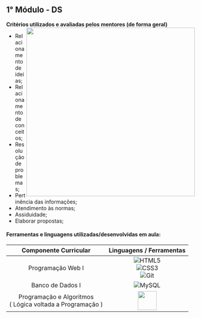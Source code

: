 
## 1° Módulo - DS
**Critérios utilizados e avaliadas pelos mentores (de forma geral)**
<img src="https://i.pinimg.com/originals/9a/68/71/9a68716efc331fcc84e3a4ce5f23d18d.png" width="450" align="right"/>


- Relacionamento de ideias;
- Relacionamento de conceitos;
- Resolução de problemas;
- Pertinência das informações;
- Atendimento às normas;
- Assiduidade;
- Elaborar propostas;


#### Ferramentas e linguagens utilizadas/desenvolvidas em aula:

<div align="left">

| Componente Curricular | Linguagens / Ferramentas  |
| :---:        |     :---:      
| Programação Web I   |![HTML5](https://img.shields.io/badge/html5-0D1117.svg?logo=html5&logoColor=E34F26&labelColor=0D1117&style=for-the-badge) <br/> ![CSS3](https://img.shields.io/badge/css3-0D1117.svg?logo=css3&logoColor=1572B6&labelColor=0D1117&style=for-the-badge&)<br/>  ![Git](https://img.shields.io/badge/git-0D1117.svg?logo=git&logoColor=E44C30&labelColor=0D1117&style=for-the-badge) 
| Banco de Dados I     | ![MySQL](https://img.shields.io/badge/mysql-161B22.svg?logo=mysql&logoColor=white&labelColor=161B22&style=for-the-badge)
| Programação e Algoritmos <br/> ( Lógica voltada a Programação )     | <img src="https://cdn.programadoresbrasil.com.br/wp-content/uploads/2022/06/Portugol.jpg" height="50" width="auto" />    
 
</div>

